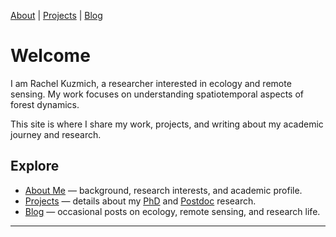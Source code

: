 [About](./about)  |  [Projects](./projects)  |  [Blog](./blog)

# Welcome

I am Rachel Kuzmich, a researcher interested in ecology and remote sensing. My work focuses on understanding spatiotemporal aspects of forest dynamics.

This site is where I share my work, projects, and writing about my academic journey and research.

## Explore
- [About Me](./about) — background, research interests, and academic profile.  
- [Projects](./projects) — details about my [PhD](./projects/phd) and [Postdoc](./projects/postdoc) research.  
- [Blog](./blog) — occasional posts on ecology, remote sensing, and research life.  

---
